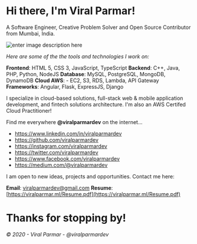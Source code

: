 # Hi there, I'm Viral Parmar!
A Software Engineer, Creative Problem Solver and Open Source Contributor from Mumbai, India.

![enter image description here](https://i.imgur.com/WFgkdkb.png)

*Here are some of the the tools and technologies I work on:*

**Frontend**: HTML 5, CSS 3, JavaScript, TypeScript 
**Backend**: C++, Java, PHP, Python, NodeJS 
**Database**: MySQL, PostgreSQL, MongoDB, DynamoDB 
**Cloud AWS**: - EC2, S3, RDS, Lambda, API Gateway 
**Frameworks**: Angular, Flask, ExpressJS, Django

I specialize in cloud-based solutions, full-stack web & mobile application development, and fintech solutions architecture. I'm also an AWS Certifed Cloud Practitioner!

Find me everywhere **@viralparmardev** on the internet...

 - https://www.linkedin.com/in/viralparmardev
 - https://github.com/viralparmardev   
 - https://instagram.com/viralparmardev      
 - https://twitter.com/viralparmardev         
 - https://www.facebook.com/viralparmardev            
 - https://medium.com/@viralparmardev

I am open to new ideas, projects and opportunities. Contact me here:

**Email**: viralparmardev@gmail.com
**Resume**: [https://viralparmar.ml/Resume.pdf](https://viralparmar.ml/Resume.pdf)

# Thanks for stopping by!
*© 2020 - Viral Parmar - @viralparmardev*

